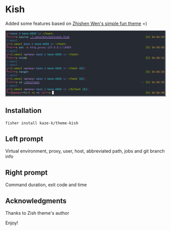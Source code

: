 # Kish

Added some features based on [Zhishen Wen's simple fun theme](https://github.com/oh-my-fish/theme-zish) =)

![Kish](./preview.png)

## Installation
```sh
fisher install kaze-k/theme-kish
```

## Left prompt
Virtual environment, proxy, user, host, abbreviated path, jobs and git branch info

## Right prompt
Command duration, exit code and time

## Acknowledgments
Thanks to Zish theme's author

Enjoy!
